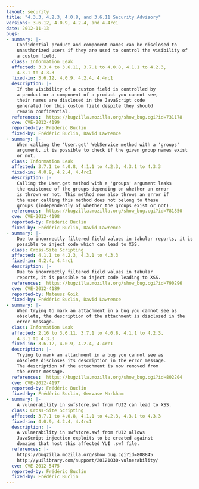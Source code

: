 ```yaml
---
layout: security
title: "4.3.3, 4.2.3, 4.0.8, and 3.6.11 Security Advisory"
versions: 3.6.12, 4.0.9, 4.2.4, and 4.4rc1
date: 2012-11-13
bugs:
- summary: |-
    Confidential product and component names can be disclosed to
    unauthorized users if they are used to control the visibility of
    a custom field.
  class: Information Leak
  affected: 3.3.4 to 3.6.11, 3.7.1 to 4.0.8, 4.1.1 to 4.2.3,
    4.3.1 to 4.3.3
  fixed-in: 3.6.12, 4.0.9, 4.2.4, 4.4rc1
  description: |-
    If the visibility of a custom field is controlled by
    a product or a component of a product you cannot see,
    their names are disclosed in the JavaScript code
    generated for this custom field despite they should
    remain confidential.
  references:  https://bugzilla.mozilla.org/show_bug.cgi?id=731178
  cve: CVE-2012-4199
  reported-by: Frédéric Buclin
  fixed-by: Frédéric Buclin, David Lawrence
- summary: |-
    When calling the 'User.get' WebService method with a 'groups'
    argument, it is possible to check if the given group names exist
    or not.
  class: Information Leak
  affected: 3.7.1 to 4.0.8, 4.1.1 to 4.2.3, 4.3.1 to 4.3.3
  fixed-in: 4.0.9, 4.2.4, 4.4rc1
  description: |-
    Calling the User.get method with a 'groups' argument leaks
    the existence of the groups depending on whether an error
    is thrown or not. This method now also throws an error if
    the user calling this method does not belong to these
    groups (independently of whether the groups exist or not).
  references:  https://bugzilla.mozilla.org/show_bug.cgi?id=781850
  cve: CVE-2012-4198
  reported-by: Frédéric Buclin
  fixed-by: Frédéric Buclin, David Lawrence
- summary: |-
    Due to incorrectly filtered field values in tabular reports, it is
    possible to inject code which can lead to XSS.
  class: Cross-Site Scripting
  affected: 4.1.1 to 4.2.3, 4.3.1 to 4.3.3
  fixed-in: 4.2.4, 4.4rc1
  description: |-
    Due to incorrectly filtered field values in tabular
    reports, it is possible to inject code leading to XSS.
  references:  https://bugzilla.mozilla.org/show_bug.cgi?id=790296
  cve: CVE-2012-4189
  reported-by: Mateusz Goik
  fixed-by: Frédéric Buclin, David Lawrence
- summary: |-
    When trying to mark an attachment in a bug you cannot see as
    obsolete, the description of the attachment is disclosed in the
    error message.
  class: Information Leak
  affected: 2.16 to 3.6.11, 3.7.1 to 4.0.8, 4.1.1 to 4.2.3,
    4.3.1 to 4.3.3
  fixed-in: 3.6.12, 4.0.9, 4.2.4, 4.4rc1
  description: |-
    Trying to mark an attachment in a bug you cannot see as
    obsolete discloses its description in the error message.
    The description of the attachment is now removed from
    the error message.
  references:  https://bugzilla.mozilla.org/show_bug.cgi?id=802204
  cve: CVE-2012-4197
  reported-by: Frédéric Buclin
  fixed-by: Frédéric Buclin, Gervase Markham
- summary: |-
    A vulnerability in swfstore.swf from YUI2 can lead to XSS.
  class: Cross-Site Scripting
  affected: 3.7.1 to 4.0.8, 4.1.1 to 4.2.3, 4.3.1 to 4.3.3
  fixed-in: 4.0.9, 4.2.4, 4.4rc1
  description: |-
    A vulnerability in swfstore.swf from YUI2 allows
    JavaScript injection exploits to be created against
    domains that host this affected YUI .swf file.
  references: |-
    https://bugzilla.mozilla.org/show_bug.cgi?id=808845
    http://yuilibrary.com/support/20121030-vulnerability/
  cve: CVE-2012-5475
  reported-by: Frédéric Buclin
  fixed-by: Frédéric Buclin
---
```

